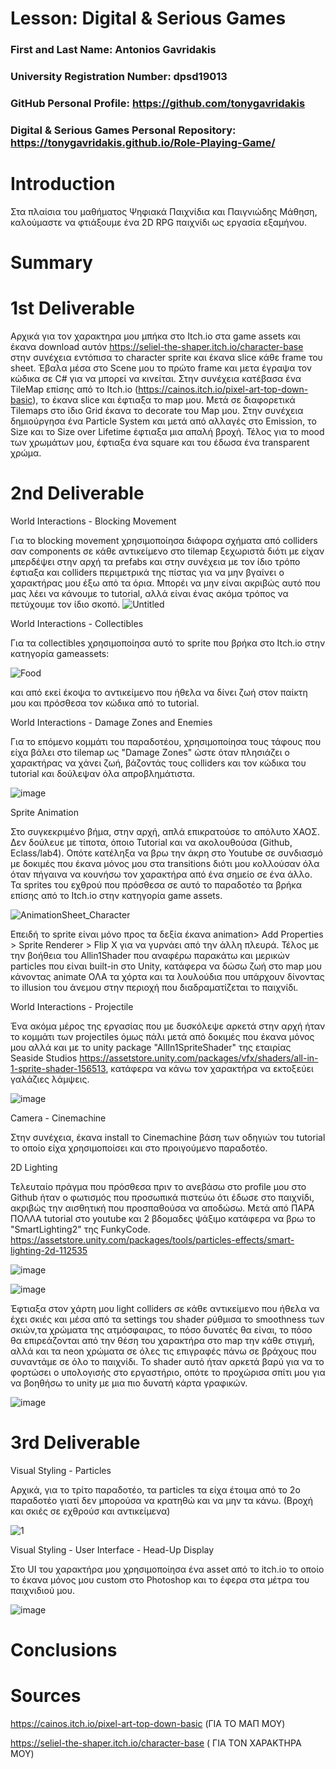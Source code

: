 # Lesson: Digital & Serious Games

### First and Last Name: Antonios Gavridakis
### University Registration Number: dpsd19013
### GitHub Personal Profile: https://github.com/tonygavridakis
### Digital & Serious Games Personal Repository: https://tonygavridakis.github.io/Role-Playing-Game/

# Introduction

Στα πλαίσια του μαθήματος Ψηφιακά Παιχνίδια και Παιγνιώδης Μάθηση, καλούμαστε να φτιάξουμε ένα 2D RPG παιχνίδι ως εργασία εξαμήνου.

# Summary


# 1st Deliverable
Αρχικά για τον χαρακτηρα μου μπήκα στο Itch.io στα game assets και έκανα download αυτόν https://seliel-the-shaper.itch.io/character-base
στην συνέχεια εντόπισα το character sprite και έκανα slice κάθε frame του sheet. Έβαλα μέσα στο Scene μου το πρώτο frame και μετα έγραψα τον κώδικα σε C# για να μπορεί να κινείται. Στην συνέχεια κατέβασα ένα TileMap επίσης από το Itch.io (https://cainos.itch.io/pixel-art-top-down-basic), το έκανα slice και έφτιαξα το map μου.
Μετά σε διαφορετικά Tilemaps στο ίδιο Grid έκανα το decorate του Map μου. Στην συνέχεια δημιούργησα ένα Particle System και μετά από αλλαγές στο Emission, το Size και το Size over Lifetime έφτιαξα μια απαλή βροχή. Τέλος για το mood των χρωμάτων μου, έφτιαξα ένα square και του έδωσα ένα transparent χρώμα. 



# 2nd Deliverable
 
 World Interactions - Blocking Movement
 
  Για το blocking movement χρησιμοποίησα διάφορα σχήματα από colliders σαν components σε κάθε αντικείμενο στο tilemap ξεχωριστά διότι με είχαν μπερδέψει στην αρχή τα prefabs και στην συνέχεια με τον ίδιο τρόπο έφτιαξα και colliders περιμετρικά της πίστας για να μην βγαίνει ο χαρακτήρας μου έξω από τα όρια. Μπορέι να μην είναι ακριβώς αυτό που μας λέει να κάνουμε το tutorial, αλλά είναι ένας ακόμα τρόπος να πετύχουμε τον ίδιο σκοπό.
 ![Untitled](https://user-images.githubusercontent.com/101422706/208089716-1f9e75ac-a17b-48f4-a098-1ef57b5a2abe.png)


 World Interactions - Collectibles
 
  Για τα collectibles χρησιμοποίησα αυτό το sprite που βρήκα στο Itch.io στην κατηγορία gameassets:
  
  ![Food](https://user-images.githubusercontent.com/101422706/208090812-81a33bb0-ff61-48ac-931a-658059536b55.png)
  
  και από εκεί έκοψα το αντικείμενο που ήθελα να δίνει ζωή στον παίκτη μου και πρόσθεσα τον κώδικα από το tutorial.
  
 World Interactions - Damage Zones and Enemies
 
  Για το επόμενο κομμάτι του παραδοτέου, χρησιμοποίησα τους τάφους που είχα βάλει στο tilemap ως "Damage Zones" ώστε όταν πλησιάζει ο χαρακτήρας να χάνει ζωή, βάζοντάς τους colliders και τον κώδικα του tutorial και δούλεψαν όλα απροβλημάτιστα.
  
  
 ![image](https://user-images.githubusercontent.com/101422706/208091475-e141a025-d8f5-4b66-be02-a2da0b609152.png)

Sprite Animation
 
 Στο συγκεκριμένο βήμα, στην αρχή, απλά επικρατούσε το απόλυτο ΧΑΟΣ. Δεν δούλευε με τίποτα, όποιο Tutorial και να ακολουθούσα (Github, Eclass/lab4). Οπότε κατέληξα να βρω την άκρη στο Youtube σε συνδιασμό με δοκιμές που έκανα μόνος μου στα transitions διότι μου κολλούσαν όλα όταν πήγαινα να κουνήσω τον χαρακτήρα από ένα σημείο σε ένα άλλο. Τα sprites του εχθρού που πρόσθεσα σε αυτό το παραδοτέο τα βρήκα επίσης από το Itch.io στην κατηγορία game assets.
 
 ![AnimationSheet_Character](https://user-images.githubusercontent.com/101422706/208092450-9c412866-9bfc-4743-b202-f5501f103b2e.png)
 
Επειδή το sprite είναι μόνο προς τα δεξία έκανα animation> Add Properties > Sprite Renderer > Flip X για να γυρνάει από την άλλη πλευρά.
Τέλος με την βοήθεια του Allin1Shader που αναφέρω παρακάτω και μερικών particles που είναι built-in στο Unity, κατάφερα να δώσω ζωή στο map μου κάνοντας animate ΟΛΑ τα χόρτα και τα λουλούδια που υπάρχουν δίνοντας το illusion του άνεμου στην περιοχή που διαδραματίζεται το παιχνίδι.

World Interactions - Projectile

 Ένα ακόμα μέρος της εργασίας που με δυσκόλεψε αρκετά στην αρχή ήταν το κομμάτι των projectiles όμως πάλι μετά από δοκιμές που έκανα μόνος μου αλλά και με το unity package "AllIn1SpriteShader" της εταιρίας Seaside Studios https://assetstore.unity.com/packages/vfx/shaders/all-in-1-sprite-shader-156513, κατάφερα να κάνω τον χαρακτήρα να εκτοξεύει γαλάζιες λάμψεις.
 
 ![image](https://user-images.githubusercontent.com/101422706/208095513-e61c3d99-91a0-4196-b35a-4ec6f60cdc10.png)

Camera - Cinemachine

 Στην συνέχεια, έκανα install το Cinemachine βάση των οδηγιών του tutorial το οποίο είχα χρησιμοποίσει και στο προιγούμενο παραδοτέο.
 
2D Lighting 

 Τελευταίο πράγμα που πρόσθεσα πριν το ανεβάσω στο profile μου στο Github ήταν ο φωτισμός που προσωπικά πιστεύω ότι έδωσε στο παιχνίδι, ακριβώς την αισθητική που προσπαθούσα να αποδώσω. Μετά από ΠΑΡΑ ΠΟΛΛΑ tutorial στο youtube και 2 βδομαδες ψάξιμο κατάφερα να βρω το "SmartLighting2" της FunkyCode. https://assetstore.unity.com/packages/tools/particles-effects/smart-lighting-2d-112535
 
 
![image](https://user-images.githubusercontent.com/101422706/208097215-147ae914-d8f7-4ca4-b80e-4c9766250e91.png)

![image](https://user-images.githubusercontent.com/101422706/208097307-04070166-64a0-45e9-a2d8-323128ea12f9.png)

Έφτιαξα στον χάρτη μου light colliders σε κάθε αντικείμενο που ήθελα να έχει σκιές και μέσα από τα settings του shader ρύθμισα το smoothness των σκιών,τα χρώματα της ατμόσφαιρας, το πόσο δυνατές θα είναι, το πόσο θα επιρεάζονται από την θέση του χαρακτήρα στο map την κάθε στιγμή, αλλά και τα neon χρώματα σε όλες τις επιγραφές πάνω σε βράχους που συναντάμε σε όλο το παιχνίδι. Το shader αυτό ήταν αρκετά βαρύ για να το φορτώσει ο υπολογισής στο εργαστήριο, οπότε το προχώρισα σπίτι μου για να βοηθήσω το unity με μια πιο δυνατή κάρτα γραφικών. 

![image](https://user-images.githubusercontent.com/101422706/208098362-3d5caeb6-87a1-4e5c-b0a4-86484b1a2dc9.png)





# 3rd Deliverable 

Visual Styling - Particles

 Αρχικά, για το τρίτο παραδοτέο, τα particles τα είχα έτοιμα από το 2ο παραδοτέο γιατί δεν μπορούσα να κρατηθώ και να μην τα κάνω. (Βροχή και σκιές σε εχθρούσ και αντικείμενα)
 
 ![1](https://user-images.githubusercontent.com/101422706/212720309-dded9d95-4ec6-40f2-9c84-27704acb63cb.jpg)
 
Visual Styling - User Interface - Head-Up Display

 Στο UI του χαρακτήρα μου χρησιμοποίησα ένα asset από το itch.io το οποίο το έκανα μόνος μου custom στο Photoshop και το έφερα στα μέτρα του παιχνιδιού μου.
 
 ![image](https://user-images.githubusercontent.com/101422706/212721833-3ba90a9e-cdf0-408d-a107-3b900afddc6e.png)




# Conclusions


# Sources

https://cainos.itch.io/pixel-art-top-down-basic (ΓΙΑ ΤΟ ΜΑΠ ΜΟΥ)

https://seliel-the-shaper.itch.io/character-base ( ΓΙΑ ΤΟN ΧΑΡΑΚΤΗΡΑ ΜΟΥ)
